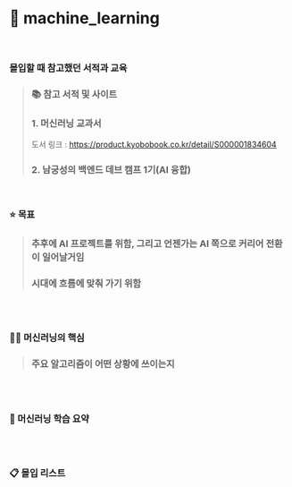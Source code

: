 # 🤖 machine_learning

<br>

### 몰입할 때 참고했던 서적과 교육
> ### 📚 참고 서적 및 사이트
> ### 1. 머신러닝 교과서
> 도서 링크 : https://product.kyobobook.co.kr/detail/S000001834604
> ### 2. 남궁성의 백엔드 데브 캠프 1기(AI 융합)


<br>

### ⭐️ 목표
> ### 추후에 AI 프로젝트를 위함, 그리고 언젠가는 AI 쪽으로 커리어 전환이 일어날거임
> ### 시대에 흐름에 맞춰 가기 위함

<br>
<br>

### 🫵🏻 머신러닝의 핵심 
> ### 주요 알고리즘이 어떤 상황에 쓰이는지

<br>
<br>


### 📖 머신러닝 학습 요약

<br>
<br>

### 📋 몰입 리스트
